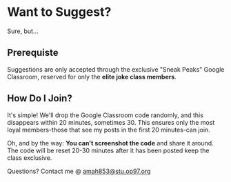 # Want to Suggest?  

Sure, but...

## Prerequiste
Suggestions are only accepted through the exclusive "Sneak Peaks" Google Classroom, reserved for only the **elite joke class members**.  

## How Do I Join?
It's simple! We'll drop the Google Classroom code randomly, and this disappears within 20 minutes, sometimes 30. This ensures only the most loyal members-those that see my posts in the first 20 minutes-can join. 

Oh, and by the way: **You can't screenshot the code** and share it around. The code will be reset 20-30 minutes after it has been posted keep the class exclusive. 

Questions? Contact me @ amah853@stu.op97.org
